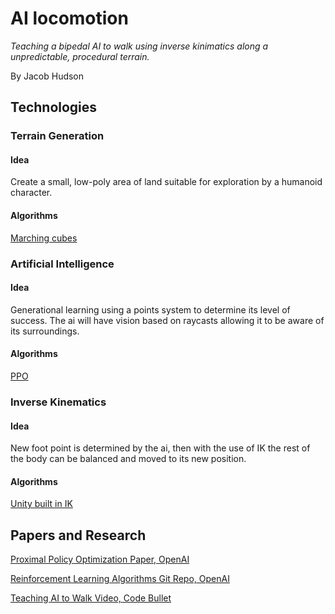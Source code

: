 # AI locomotion

*Teaching a bipedal AI to walk using inverse kinimatics along a unpredictable, procedural terrain.*

By Jacob Hudson

## Technologies
### Terrain Generation
#### Idea
Create a small, low-poly area of land suitable for exploration by a humanoid character.
#### Algorithms
[Marching cubes](https://en.wikipedia.org/wiki/Marching_cubes)

### Artificial Intelligence
#### Idea
Generational learning using a points system to determine its level of success. The ai will have vision based on raycasts allowing it to be aware of its surroundings.
#### Algorithms
[PPO](https://openai.com/research/openai-baselines-ppo)

### Inverse Kinematics
#### Idea
New foot point is determined by the ai, then with the use of IK the rest of the body can be balanced and moved to its new position.
#### Algorithms
[Unity built in IK](https://docs.unity3d.com/Manual/InverseKinematics.html#:~:text=This%20can%20be%20useful%20when%20you%20want%20a,any%20humanoid%20character%20with%20a%20correctly%20configured%20Avatar.)

## Papers and Research
[Proximal Policy Optimization Paper, OpenAI](https://arxiv.org/pdf/1707.06347.pdf)

[Reinforcement Learning Algorithms Git Repo, OpenAI](https://github.com/openai/baselines)

[Teaching AI to Walk Video, Code Bullet](https://youtu.be/9amJuvb3grU?list=TLPQMDgwNTIwMjOCUIFdAmslIg)
